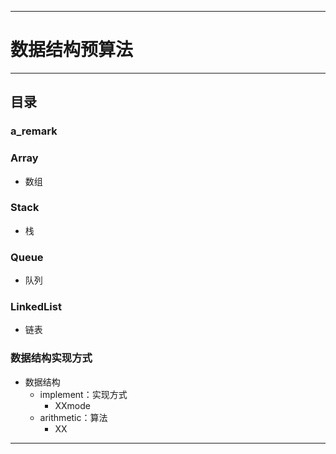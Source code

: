------
# 数据结构预算法

------
## 目录
### a_remark
### Array
- 数组
### Stack
- 栈
### Queue
- 队列
### LinkedList
- 链表


### 数据结构实现方式
- 数据结构
    - implement：实现方式
        - XXmode
    - arithmetic：算法
        - XX

------